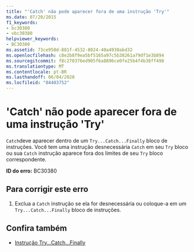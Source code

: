 ```yaml
---
title: "'Catch' não pode aparecer fora de uma instrução 'Try'"
ms.date: 07/20/2015
f1_keywords:
- bc30380
- vbc30380
helpviewer_keywords:
- BC30380
ms.assetid: 73ce950d-881f-4532-8024-40a4930abd32
ms.openlocfilehash: c8e2b8f9ea5bf5165a97c5b38261a79df1e3b894
ms.sourcegitcommit: f8c270376ed905f6a8896ce0fe25b4f4b38ff498
ms.translationtype: MT
ms.contentlocale: pt-BR
ms.lasthandoff: 06/04/2020
ms.locfileid: "84403752"
---
```

# <a name="catch-cannot-appear-outside-a-try-statement"></a>'Catch' não pode aparecer fora de uma instrução 'Try'
`Catch`deve aparecer dentro de um `Try...Catch...Finally` bloco de instruções. Você tem uma instrução desnecessária `Catch` em seu `Try` bloco ou sua `Catch` instrução aparece fora dos limites de seu `Try` bloco correspondente.  
  
 **ID do erro:** BC30380  
  
## <a name="to-correct-this-error"></a>Para corrigir este erro  
  
1. Exclua a `Catch` instrução se ela for desnecessária ou coloque-a em um `Try...Catch...Finally` bloco de instruções.  
  
## <a name="see-also"></a>Confira também

- [Instrução Try...Catch...Finally](../language-reference/statements/try-catch-finally-statement.md)
